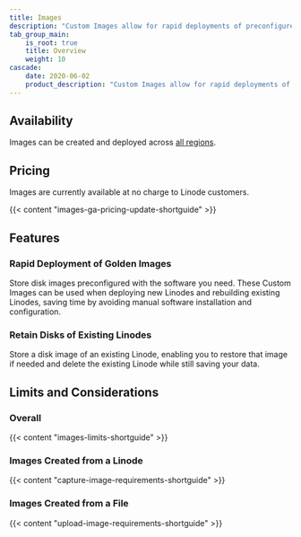 ```yaml
---
title: Images
description: "Custom Images allow for rapid deployments of preconfigured disks to new or existing Linodes. They can be easily created by capturing a disk on an existing Linode or uploading an image file."
tab_group_main:
    is_root: true
    title: Overview
    weight: 10
cascade:
    date: 2020-06-02
    product_description: "Custom Images allow for rapid deployments of preconfigured disks to new or existing Linodes. They can be easily created by capturing a disk on an existing Linode or uploading an image file."
---
```


## Availability

Images can be created and deployed across [all regions](https://www.linode.com/global-infrastructure/).

## Pricing

Images are currently available at no charge to Linode customers.

{{< content "images-ga-pricing-update-shortguide" >}}

## Features

### Rapid Deployment of Golden Images

Store disk images preconfigured with the software you need. These Custom Images can be used when deploying new Linodes and rebuilding existing Linodes, saving time by avoiding manual software installation and configuration.

### Retain Disks of Existing Linodes

Store a disk image of an existing Linode, enabling you to restore that image if needed and delete the existing Linode while still saving your data.

## Limits and Considerations

### Overall

{{< content "images-limits-shortguide" >}}

### Images Created from a Linode

{{< content "capture-image-requirements-shortguide" >}}

### Images Created from a File

{{< content "upload-image-requirements-shortguide" >}}